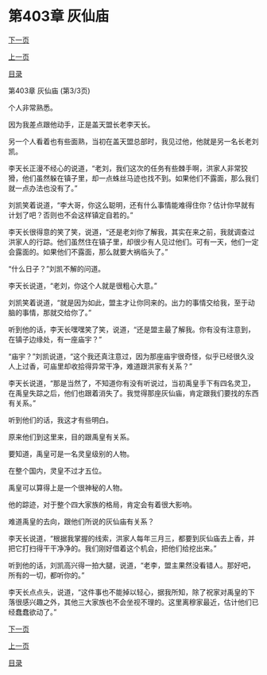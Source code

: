<h1>第403章   灰仙庙</h1>
            <div><p><a href="./1209_%E7%AC%AC404%E7%AB%A0_%E5%9D%90%E6%94%B6%E6%B8%94%E5%88%A9.md">下一页</a></p><p><a href="./1207_%E7%AC%AC403%E7%AB%A0_%E7%81%B0%E4%BB%99%E5%BA%99.md">上一页</a></p><p><a href="../">目录</a></p></div>
            <div><p>第403章   灰仙庙 (第3/3页)</p><p>个人非常熟悉。</p><p>因为我差点跟他动手，正是盖天盟长老李天长。</p><p>另一个人看着也有些面熟，当初在盖天盟总部时，我见过他，他就是另一名长老刘凯。</p><p>李天长正漫不经心的说道，“老刘，我们这次的任务有些棘手啊，洪家人非常狡猾，他们虽然躲在镇子里，却一点蛛丝马迹也找不到。如果他们不露面，那么我们就一点办法也没有了。”</p><p>刘凯笑着说道，“李大哥，你这么聪明，还有什么事情能难得住你？估计你早就有计划了吧？否则也不会这样镇定自若的。”</p><p>李天长很得意的笑了笑，说道，“还是老刘你了解我，其实在来之前，我就调查过洪家人的行踪。他们虽然住在镇子里，却很少有人见过他们。可有一天，他们一定会露面的。如果他们不露面，那么就要大祸临头了。”</p><p>“什么日子？”刘凯不解的问道。</p><p>李天长说道，“老刘，你这个人就是很粗心大意。”</p><p>刘凯笑着说道，“就是因为如此，盟主才让你同来的。出力的事情交给我，至于动脑的事情，那就交给你了。”</p><p>听到他的话，李天长嘿嘿笑了笑，说道，“还是盟主最了解我。你有没有注意到，在镇子边缘处，有一座庙宇？”</p><p>“庙宇？”刘凯说道，“这个我还真注意过，因为那座庙宇很奇怪，似乎已经很久没人上过香，可庙里却收拾得异常干净，难道跟洪家有关系？”</p><p>李天长说道，“那是当然了，不知道你有没有听说过，当初禹皇手下有四名灵卫，在禹皇失踪之后，他们也跟着消失了。我觉得那座灰仙庙，肯定跟我们要找的东西有关系。”</p><p>听到他们的话，我这才有些明白。</p><p>原来他们到这里来，目的跟禹皇有关系。</p><p>要知道，禹皇可是一名灵皇级别的人物。</p><p>在整个国内，灵皇不过才五位。</p><p>禹皇可以算得上是一个很神秘的人物。</p><p>他的踪迹，对于整个四大家族的格局，肯定会有着很大影响。</p><p>难道禹皇的去向，跟他们所说的灰仙庙有关系？</p><p>李天长说道，“根据我掌握的线索，洪家人每年三月三，都要到灰仙庙去上香，并把它打扫得干干净净的。我们刚好借着这个机会，把他们给挖出来。”</p><p>听到他的话，刘凯高兴得一拍大腿，说道，“老李，盟主果然没看错人。那好吧，所有的一切，都听你的。”</p><p>李天长点点头，说道，“这件事也不能掉以轻心，据我所知，除了祝家对禹皇的下落很感兴趣之外，其他三大家族也不会坐视不理的。这里离穆家最近，估计他们已经蠢蠢欲动了。”</p></div>
            <div><p><a href="./1209_%E7%AC%AC404%E7%AB%A0_%E5%9D%90%E6%94%B6%E6%B8%94%E5%88%A9.md">下一页</a></p><p><a href="./1207_%E7%AC%AC403%E7%AB%A0_%E7%81%B0%E4%BB%99%E5%BA%99.md">上一页</a></p><p><a href="../">目录</a></p></div>